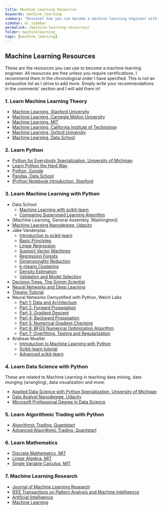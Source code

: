 ```yaml
---
title: Machine Learning Resources
keywords: machine_learning
summary: "Discover how you can become a machine learning engineer with free and paid online resources."
sidebar: ml_sidebar
permalink: /machine-learning-resources/
folder: machinelearning
tags: [machine_learning]
---
```


## Machine Learning Resources

These are the resources you can use to become a machine learning engineer. All resources are free unless you require certifications. I recommend them in the chronological order I have specified. This is not an exhaustive list as I strive to add more. Simply write your recommendations in the comments' section and I will add them in!

### 1. Learn Machine Learning Theory
- [Machine Learning, Stanford University](https://www.coursera.org/learn/machine-learning)
- [Machine Learning, Carnegie Mellon University](http://www.cs.cmu.edu/~tom/10701_sp11/lectures.shtml)
- [Machine Learning, MIT](http://ocw.mit.edu/courses/electrical-engineering-and-computer-science/6-867-machine-learning-fall-2006/index.htm)
- [Machine Learning, California Institute of Technology](http://work.caltech.edu/library/index.html)
- [Machine Learning, Oxford University](https://www.cs.ox.ac.uk/people/nando.defreitas/machinelearning/)
- [Machine Learning, Data School](http://www.dataschool.io/machine-learning-with-scikit-learn/)
 
### 2. Learn Python
- [Python for Everybody Specialization, University of Michigan](https://www.coursera.org/specializations/python)
- [Learn Python the Hard Way](http://learnpythonthehardway.org/book/)
- [Python, Google](https://developers.google.com/edu/python/)
- [Pandas, Data School](http://www.dataschool.io/easier-data-analysis-with-pandas/)
- [IPython Notebook Introduction, Stanford](http://cs231n.github.io/ipython-tutorial/)

### 3. Learn Machine Learning with Python
- Data School
    - [Machine Learning with scikit-learn](http://www.dataschool.io/machine-learning-with-scikit-learn/)
    - [Comparing Supervised Learning Algorithm](http://www.dataschool.io/comparing-supervised-learning-algorithms/)
- [Machine Learning, General Assembly, Washington](
- [Machine Learning Nanodegree, Udacity](https://www.udacity.com/degrees/machine-learning-engineer-nanodegree-by-google--nd009)
- Jake Vanderplas
    - [Introduction to scikit-learn](http://nbviewer.jupyter.org/github/donnemartin/data-science-ipython-notebooks/blob/master/scikit-learn/scikit-learn-intro.ipynb)
    - [Basic Principles](https://github.com/jakevdp/sklearn_pycon2015/blob/master/notebooks/02.2-Basic-Principles.ipynb)
    - [Linear Regression](http://nbviewer.jupyter.org/github/donnemartin/data-science-ipython-notebooks/blob/master/scikit-learn/scikit-learn-linear-reg.ipynb)
    - [Support Vector Machines](https://github.com/jakevdp/sklearn_pycon2015/blob/master/notebooks/03.1-Classification-SVMs.ipynb)
    - [Regression Forests](https://github.com/jakevdp/sklearn_pycon2015/blob/master/notebooks/03.2-Regression-Forests.ipynb)
    - [Dimensionality Reduction](https://github.com/jakevdp/sklearn_pycon2015/blob/master/notebooks/04.1-Dimensionality-PCA.ipynb)
    - [k-means Clustering](https://github.com/jakevdp/sklearn_pycon2015/blob/master/notebooks/04.2-Clustering-KMeans.ipynb)
    - [Density Estimation](https://github.com/jakevdp/sklearn_pycon2015/blob/master/notebooks/04.3-Density-GMM.ipynb)
    - [Validation and Model Selection](https://github.com/jakevdp/sklearn_pycon2015/blob/master/notebooks/05-Validation.ipynb)
- [Decision Trees, The Grimm Scientist](http://thegrimmscientist.com/2014/10/23/tutorial-decision-trees/)
- [Neural Networks and Deep Learning](http://neuralnetworksanddeeplearning.com)
- [Theano Tutorial](http://nbviewer.jupyter.org/github/craffel/theano-tutorial/blob/master/Theano%20Tutorial.ipynb)
- Neural Networks Demystified with Python, Welch Labs
    - [Part 1: Data and Architecture](http://www.welchlabs.com/blog/2015/1/16/neural-networks-demystified-part-1-data-and-architecture)
    - [Part 2: Forward Propagation](http://www.welchlabs.com/blog/2015/1/16/neural-networks-demystified-part-1-data-and-architecture)
    - [Part 3: Gradient Descent](http://www.welchlabs.com/blog/2015/1/16/neural-networks-demystified-part-3-gradient-descent)
    - [Part 4: Backward Propagation](http://www.welchlabs.com/blog/2015/1/16/neural-networks-demystified-part-4-backpropagation)
    - [Part 5: Numerical Gradient Checking](http://www.welchlabs.com/blog/2015/1/16/neural-networks-demystified-part-5-numerical-gradient-checking)
    - [Part 6: BFGS Numerical Optimization Algorithm](http://www.welchlabs.com/blog/2015/1/16/neural-networks-demystified-part-6)
    - [Part 7: Overfitting, Testing and Regularization](http://www.welchlabs.com/blog/2015/1/16/neural-networks-demystified-part-7-overfitting-testing-and-regularization)
- Andreas Mueller
    - [Introduction to Machine Learning with Python](https://github.com/amueller/introduction_to_ml_with_python)
    - [Scikit-learn tutorial](https://github.com/amueller/scipy-2016-sklearn)
    - [Advanced scikit-learn](https://github.com/amueller/advanced_training)
    
### 4. Learn Data Science with Python
These are related to Machine Learning in teaching data mining, data munging (wrangling), data visualization and more.

- [Applied Data Science with Python Specialization, University of Michigan](https://www.coursera.org/specializations/data-science-python)
- [Data Analyst Nanodegree, Udacity](https://www.udacity.com/course/data-analyst-nanodegree--nd002)
- [Microsoft Professional Degree in Data Science](https://academy.microsoft.com/en-US/professional-degree/data-science)

### 5. Learn Algorithmic Trading with Python
- [Algorithmic Trading, Quantstart](https://www.quantstart.com/successful-algorithmic-trading-ebook)
- [Advanced Algorithmic Trading, Quantstart](https://www.quantstart.com/advanced-algorithmic-trading-ebook)

### 6. Learn Mathematics
- [Discrete Mathematics, MIT](http://ocw.mit.edu/courses/electrical-engineering-and-computer-science/6-042j-mathematics-for-computer-science-fall-2010/index.htm)
- [Linear Algebra, MIT](http://ocw.mit.edu/courses/mathematics/18-06-linear-algebra-spring-2010/)
- [Single Variable Calculus, MIT](http://ocw.mit.edu/courses/mathematics/18-01-single-variable-calculus-fall-2006/)

### 7. Machine Learning Research
- [Journal of Machine Learning Research](http://www.jmlr.org)
- [IEEE Transactions on Pattern Analysis and Machine Intelligence](http://ieeexplore.ieee.org/xpl/RecentIssue.jsp?punumber=34)
- [Artificial Intelligence](http://www.sciencedirect.com/science/journal/00043702)
- [Machine Learning](http://www.springer.com/computer/ai/journal/10994)